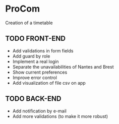 # ProCom
Creation of a timetable

## TODO FRONT-END

- Add validations in form fields
- Add guard by role
- Implement a real login
- Separate the unavailabilities of Nantes and Brest
- Show current preferences
- Improve error control
- Add visualization of file csv on app

## TODO BACK-END

- Add notification by e-mail
- Add more validations (to make it more robust)
